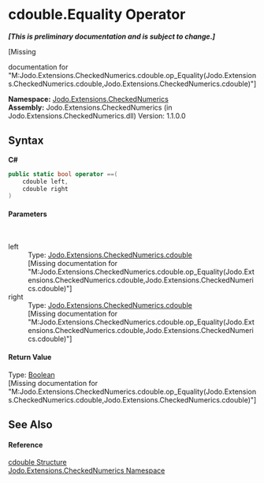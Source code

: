 # cdouble.Equality Operator 
 _**\[This is preliminary documentation and is subject to change.\]**_

\[Missing <summary> documentation for "M:Jodo.Extensions.CheckedNumerics.cdouble.op_Equality(Jodo.Extensions.CheckedNumerics.cdouble,Jodo.Extensions.CheckedNumerics.cdouble)"\]

**Namespace:**&nbsp;<a href="N_Jodo_Extensions_CheckedNumerics">Jodo.Extensions.CheckedNumerics</a><br />**Assembly:**&nbsp;Jodo.Extensions.CheckedNumerics (in Jodo.Extensions.CheckedNumerics.dll) Version: 1.1.0.0

## Syntax

**C#**<br />
``` C#
public static bool operator ==(
	cdouble left,
	cdouble right
)
```


#### Parameters
&nbsp;<dl><dt>left</dt><dd>Type: <a href="T_Jodo_Extensions_CheckedNumerics_cdouble">Jodo.Extensions.CheckedNumerics.cdouble</a><br />\[Missing <param name="left"/> documentation for "M:Jodo.Extensions.CheckedNumerics.cdouble.op_Equality(Jodo.Extensions.CheckedNumerics.cdouble,Jodo.Extensions.CheckedNumerics.cdouble)"\]</dd><dt>right</dt><dd>Type: <a href="T_Jodo_Extensions_CheckedNumerics_cdouble">Jodo.Extensions.CheckedNumerics.cdouble</a><br />\[Missing <param name="right"/> documentation for "M:Jodo.Extensions.CheckedNumerics.cdouble.op_Equality(Jodo.Extensions.CheckedNumerics.cdouble,Jodo.Extensions.CheckedNumerics.cdouble)"\]</dd></dl>

#### Return Value
Type: <a href="https://docs.microsoft.com/dotnet/api/system.boolean" target="_blank" rel="noopener noreferrer">Boolean</a><br />\[Missing <returns> documentation for "M:Jodo.Extensions.CheckedNumerics.cdouble.op_Equality(Jodo.Extensions.CheckedNumerics.cdouble,Jodo.Extensions.CheckedNumerics.cdouble)"\]

## See Also


#### Reference
<a href="T_Jodo_Extensions_CheckedNumerics_cdouble">cdouble Structure</a><br /><a href="N_Jodo_Extensions_CheckedNumerics">Jodo.Extensions.CheckedNumerics Namespace</a><br />